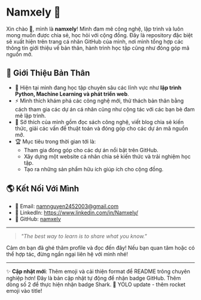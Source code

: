 # Namxely 🚀
Xin chào 👋, mình là **namxely**!
Mình đam mê công nghệ, lập trình và luôn mong muốn được chia sẻ, học hỏi với cộng đồng. Đây là repository đặc biệt sẽ xuất hiện trên trang cá nhân GitHub của mình, nơi mình tổng hợp các thông tin giới thiệu về bản thân, hành trình học tập cũng như đóng góp mã nguồn mở.

## 📝 Giới Thiệu Bản Thân
- 🌱 Hiện tại mình đang học tập chuyên sâu các lĩnh vực như **lập trình Python, Machine Learning và phát triển web**.
- ⚡ Mình thích khám phá các công nghệ mới, thử thách bản thân bằng cách tham gia các dự án cá nhân cũng như cộng tác với các bạn bè đam mê lập trình.
- 💬 Sở thích của mình gồm đọc sách công nghệ, viết blog chia sẻ kiến thức, giải các vấn đề thuật toán và đóng góp cho các dự án mã nguồn mở.
- 🏆 Mục tiêu trong thời gian tới là:
  - Tham gia đóng góp cho các dự án nổi bật trên GitHub.
  - Xây dựng một website cá nhân chia sẻ kiến thức và trải nghiệm học tập.
  - Tạo ra những sản phẩm hữu ích giúp ích cho cộng đồng.

## 🌎 Kết Nối Với Mình
- 💌 Email: namnguyen2452003@gmail.com
- 💼 LinkedIn: https://www.linkedin.com/in/Namxely/
- 📂 GitHub: [namxely](https://github.com/namxely)

---
> _"The best way to learn is to share what you know."_

Cảm ơn bạn đã ghé thăm profile và đọc đến đây! Nếu bạn quan tâm hoặc có thể hợp tác, đừng ngần ngại liên hệ với mình nhé!

---
✨ **Cập nhật mới**: Thêm emoji và cải thiện format để README trông chuyên nghiệp hơn!
Đây là bản cập nhật tự động để nhận badge GitHub.
Thêm dòng số 2 để thực hiện nhận badge Shark.
🎯 YOLO update - thêm rocket emoji vào title!
